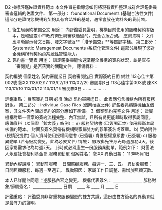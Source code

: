 D2 指標評鑑佐證資料範本
本文件旨在指導您如何將現有資料整理成符合評鑑委員審查邏輯的佐證文件。
第一部分： foundational Documents (基礎合法性文件)
這部分是證明您機構的契約具有合法性的基礎，通常會放在資料夾的最前面。
1. 衛生局契約核備公文
用途： 向評鑑委員證明，機構目前使用的服務契約書版本，是經過臺中市政府衛生局審核通過的，完全合法合規。
應備資料：
文件應清晰顯示發文日期、發文字號及**「准予備查」**等關鍵字樣。
第二部分：Systematic Management Documents (系統化管理文件)
這部分展現了您對全機構所有契約的系統性管理能力。
2. 簽約書一覽表
用途： 讓評鑑委員能快速掌握全機構的簽約狀況，並是查核「審閱期」是否落實的關鍵文件。
應備資料：

契約編號
個案姓名
契約審閱起日
契約審閱迄日
實際簽約日期
備註
113心佳字第002號
鄭XX
113/02/17
113/02/19
113/02/20
審閱期3日
113心佳字第003號
陳XX
113/01/10
113/01/12
113/01/13
審閱期3日
...
...
...
...
...

評鑑重點：
實際簽約日期 必須 晚於 契約審閱迄日。
此表應包含機構內所有服務對象。
第三部分：Individual Case Files (個案抽查文件)
評鑑委員將隨機抽查個案，其文件夾內關於契約的部分應如下準備。
3. 個案契約完整文件
用途： 證實機構對單一個案的簽約流程完整、內容無誤，且所有變更能即時取得家屬同意。
應備資料（以個案「鄭文義」為例）：a) 服務契約書 (已簽署正本)
使用經衛生局核備的範本。
封面及簽名頁需有機構與家屬雙方的親筆簽名或蓋章。
b) 契約附件 (視情況提供)
個人資料使用授權同意書 (已簽署)
肖像授權意願書 (已簽署)
c) 服務異動單 (若有服務變更，此為必要文件)
情境： 假設鄭先生原先每週服務3天，後因家屬需求改為每週5天。
此時就必須產生一份服務異動單，範例如下：
財團法人永信社會福利基金會 服務異動單
個案姓名： 鄭XX
異動日期： 113年5月1日
異動內容說明：
異動前服務： 日間照顧服務，每週一、三、五。
異動後服務： 日間照顧服務，每週一至週五。
異動原因： 家屬工作日調整，需增加照顧天數。
本人已詳閱並同意上述服務內容之變更。機構代表簽名： _______________服務對象/家屬簽名： _______________日期： ____ 年 ____ 月 ____ 日

評鑑重點： 評鑑委員非常重視服務變更的雙方共識，這份由雙方簽名的異動單就是最有力的證明。